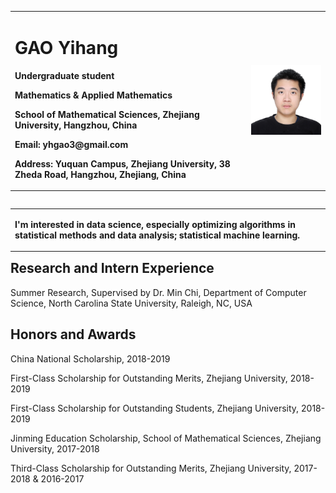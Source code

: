 <table border="0" align="left">
  <tr>
    <td width="75%">
      <h1>GAO Yihang</h1>
      <p align="left"><b>Undergraduate student</b></p>
      <p align="left"><b>Mathematics & Applied Mathematics</b></p>
      <p align="left"><b>School of Mathematical Sciences, Zhejiang University, Hangzhou, China</b></p>
      <p align="left"><b>Email: yhgao3@gmail.com</b></p>
      <p align="left"><b>Address: Yuquan Campus, Zhejiang University, 38 Zheda Road, Hangzhou, Zhejiang, China</b></p>
    </td>
    <td width="25%">
      <center>
      <img src="/YihangGAO.jpg" width="100%">  
        </center>
    </td>
  </tr>
</table>
<table border="0" align="left">
<tr>
  <td>
  <p align="left"><b>
  I'm interested in data science, especially optimizing algorithms in statistical methods and data analysis; statistical machine learning. 
 </b></p>
    </td>
  </tr>
  </table>
  
  <h2>Research and Intern Experience</h2>
  <div>
  <p align="left">Summer Research, Supervised by Dr. Min Chi, Department of Computer Science, North Carolina State University, Raleigh, NC, USA
  </div>


  <h2>Honors and Awards</h2>
  <div>
      <p align="left"> China National Scholarship, 2018-2019 </p>
      <p align="left"> First-Class Scholarship for Outstanding Merits, Zhejiang University, 2018-2019 </p>
      <p align="left"> First-Class Scholarship for Outstanding Students, Zhejiang University, 2018-2019 </p>
      <p align="left"> Jinming Education Scholarship, School of Mathematical Sciences, Zhejiang University, 2017-2018 </p>
      <p align="left"> Third-Class Scholarship for Outstanding Merits, Zhejiang University, 2017-2018 & 2016-2017 </p>
</div>

